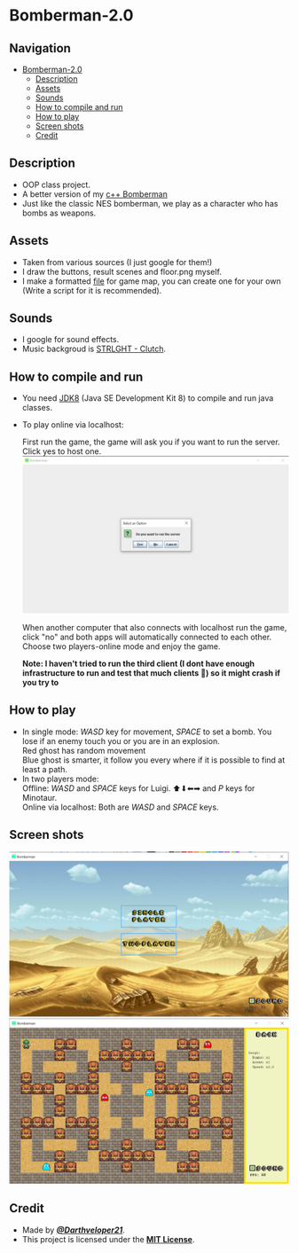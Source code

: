 # Bomberman-2.0

## Navigation
- [Bomberman-2.0](#Bomberman-2.0)
    - [Description](#Description)
    - [Assets](#Assets)
    - [Sounds](#Sounds)
    - [How to compile and run](#How-to-compile-and-run)
    - [How to play](#How-to-play)
    - [Screen shots](#Screen-shots)
    - [Credit](#Credit)
## Description
- OOP class project.
- A better version of my [c++ Bomberman](https://github.com/Darthveloper21/Bomberman-UET)
- Just like the classic NES bomberman, we play as a character who has bombs as weapons.

## Assets
- Taken from various sources (I just google for them!)
- I draw the buttons, result scenes and floor.png myself.
- I make a formatted [file](./resources/map1.txt) for game map, you can create one for your own (Write a script for it is recommended).

## Sounds
- I google for sound effects.
- Music backgroud is [STRLGHT - Clutch](https://www.youtube.com/watch?v=z1vcJPKHJ3A).

## How to compile and run
- You need [JDK8](https://www.oracle.com/java/technologies/javase/javase-jdk8-downloads.html) (Java SE Development Kit 8) to compile and run java classes.
- To play online via localhost:
    
   First run the game, the game will ask you if you want to run the server. Click yes to host one.</br>
![scs1](./screenshots/scs1.bmp) </br>
   
   When another computer that also connects with localhost run the game, click "no" and both apps will automatically connected to each other.</br>
   Choose two players-online mode and enjoy the game.
        
   __Note: I haven't tried to run the third client (I dont have enough infrastructure to run and test that much clients 🙁) so it might crash if you try to__
        
## How to play
- In single mode: _WASD_ key for movement, _SPACE_ to set a bomb. You lose if an enemy touch you or you are in an explosion.</br>
    Red ghost has random movement</br>
    Blue ghost is smarter, it follow you every where if it is possible to find at least a path.
- In two players mode:</br>
    Offline: _WASD_ and _SPACE_ keys for Luigi. ⬆⬇⬅➡ and _P_ keys for Minotaur.</br>
    Online via localhost: Both are _WASD_ and _SPACE_ keys.

## Screen shots

![scs2](./screenshots/scs2.bmp)
![scs3](./screenshots/scs3.bmp)

## Credit
- Made by [***@Darthveloper21***](https://github.com/Darthveloper21).
- This project is licensed under the [**MIT License**](https://choosealicense.com/licenses/mit).

